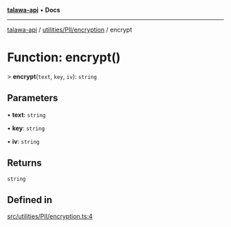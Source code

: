 [**talawa-api**](../../../../README.md) • **Docs**

***

[talawa-api](../../../../modules.md) / [utilities/PII/encryption](../README.md) / encrypt

# Function: encrypt()

\> **encrypt**(`text`, `key`, `iv`): `string`

## Parameters

• **text**: `string`

• **key**: `string`

• **iv**: `string`

## Returns

`string`

## Defined in

[src/utilities/PII/encryption.ts:4](https://github.com/PalisadoesFoundation/talawa-api/blob/d0c167bb942c4778fba221c2cdd27665fc7dbf61/src/utilities/PII/encryption.ts#L4)

